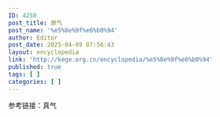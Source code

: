 ```yaml
---
ID: 4258
post_title: 原气
post_name: '%e5%8e%9f%e6%b0%94'
author: Editor
post_date: 2025-04-09 07:56:43
layout: encyclopedia
link: 'http://kege.org.cn/encyclopedia/%e5%8e%9f%e6%b0%94'
published: true
tags: [ ]
categories: [ ]
---
```

参考链接：真气